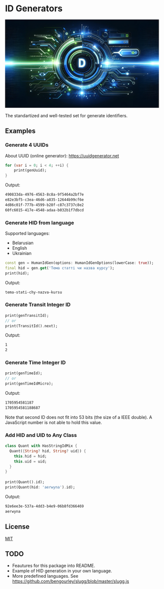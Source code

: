 # ID Generators

![Cover - ID Generators](https://raw.githubusercontent.com/signmotion/id_gen/master/images/cover.webp)

The standartized and well-tested set for generate identifiers.

## Examples

### Generate 4 UUIDs

About UUID (online generator): <https://uuidgenerator.net>

```dart
for (var i = 0; i < 4; ++i) {
    print(genUuid);
}
```

Output:

```sh
490833da-4976-4563-8c8a-9f5464a2bf7e
e82e3bf5-c3ea-46d6-a835-12644b99cf6e
4d86c01f-777b-4599-b28f-c87c3737c8e2
60fc6015-417e-4548-adaa-b032b1f7dbcd
```

### Generate HID from language

Supported languages:

- Belarusian
- English
- Ukrainian

```dart
const gen = HumanIdGen(options: HumanIdGenOptions(lowerCase: true));
final hid = gen.get('Тема статті чи назва курсу');
print(hid);
```

Output:

```sh
tema-stati-chy-nazva-kursu
```

### Generate Transit Integer ID

```dart
print(genTransitId);
// or
print(TransitId().next);
```

Output:

```sh
1
2
```

### Generate Time Integer ID

```dart
print(genTimeId);
// or
print(genTimeIdMicro);
```

Output:

```sh
1705954581187
1705954581188687
```

Note that second ID does not fit into 53 bits (the size of a IEEE double). A JavaScript number is not able to hold this value.

### Add HID and UID to Any Class

```dart
class Quant with HasStringIdMix {
  Quant({String? hid, String? uid}) {
    this.hid = hid;
    this.uid = uid;
  }
}

print(Quant().id);
print(Quant(hid: 'aerwyna').id);
```

Output:

```sh
92e6ee3e-537a-4dd3-b4e9-06b8fd366469
aerwyna
```

## License

[MIT](LICENSE)

## TODO

- Feautures for this package into README.
- Example of HID generation in your own language.
- More predefined languages. See <https://github.com/bengourley/slugg/blob/master/slugg.js>
